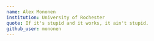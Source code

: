```yaml
---
name: Alex Mononen
institution: University of Rochester
quote: If it's stupid and it works, it ain't stupid.
github_user: mononen
---
```

